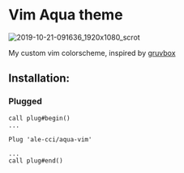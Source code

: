 # Vim Aqua theme
![2019-10-21-091636_1920x1080_scrot](https://user-images.githubusercontent.com/24639564/67184265-aef61780-f3e3-11e9-9a2e-1a4ff5965aeb.png)


My custom vim colorscheme, inspired by [gruvbox](https://github.com/morhetz/gruvbox)


## Installation:

### Plugged

```
call plug#begin()
...

Plug 'ale-cci/aqua-vim'

...
call plug#end()
```

